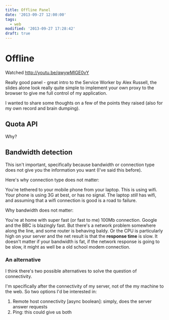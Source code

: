 ```yaml
---
title: Offline Panel
date: '2013-09-27 12:00:00'
tags:
  - web
modified: '2013-09-27 17:28:42'
draft: true
---
```

# Offline

Watched http://youtu.be/qwywMlGE0vY

Really good panel - great intro to the Service Worker by Alex Russell, the slides
alone look really quite simple to implement your own proxy to the browser to
give me full control of my application.

I wanted to share some thoughts on a few of the points they raised (also for
my own record and brain dumping).

## Quota API

Why?

## Bandwidth detection

This isn't important, specifically because bandwidth or connection type does
not give you the information you want (I've said this before).

Here's why connection type does not matter:

You're tethered to your mobile phone from your laptop. This is using wifi.  Your
phone is using 3G at best, or has no signal. The laptop *still* has wifi, and
assuming that a wifi connection is good is a road to failure.

Why bandwidth does not matter:

You're at home with super fast (or fast to me) 100Mb connection. Google and the
BBC is blazingly fast. But there's a network problem somewhere along the line,
and some router is behaving baldy. Or the CPU is particularly high on your server
and the net result is that the **response time** is slow. It doesn't matter if
your bandwidth is fat, if the network response is going to be slow, it might as
well be a old school modem connection.

### An alternative

I think there's two possible alternatives to solve the question of connectivity.

I'm specifically after the connectivity of my server, not of the my machine to
the web. So two options I'd be interested in:

1. Remote host connectivity [async boolean]: simply, does the server answer requests
2. Ping: this could give us both
